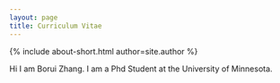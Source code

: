 ```yaml
---
layout: page
title: Curriculum Vitae
---
```


{% include about-short.html author=site.author %}

Hi I am Borui Zhang. I am a Phd Student at the University of Minnesota.
